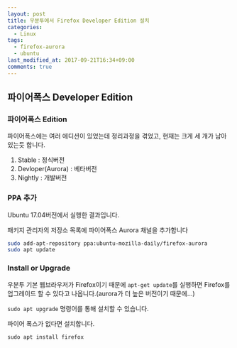 ```yaml
---
layout: post
title: 우분투에서 Firefox Developer Edition 설치
categories:
  - Linux
tags:
  - firefox-aurora
  - ubuntu
last_modified_at: 2017-09-21T16:34+09:00
comments: true
---
```


## 파이어폭스 Developer Edition

### 파이어폭스 Edition

파이어폭스에는 여러 에디션이 있었는데 정리과정을 겪었고, 현재는 크게 세 개가 남아있는듯 합니다.

1. Stable : 정식버전
1. Devloper(Aurora) : 베타버전
1. Nightly : 개발버전

### PPA 추가

Ubuntu 17.04버전에서 실행한 결과입니다.

패키지 관리자의 저장소 목록에 파이어폭스 Aurora 채널을 추가합니다

```sh
sudo add-apt-repository ppa:ubuntu-mozilla-daily/firefox-aurora
sudo apt update
```

### Install or Upgrade

우분투 기본 웹브라우저가 Firefox이기 때문에 `apt-get update`를 실행하면 Firefox를 업그레이드 할 수 있다고 나옵니다.(aurora가 더 높은 버전이기 때문에...)

`sudo apt upgrade` 명령어를 통해 설치할 수 있습니다.

파이어 폭스가 없다면 설치합니다.

`sudo apt install firefox`

